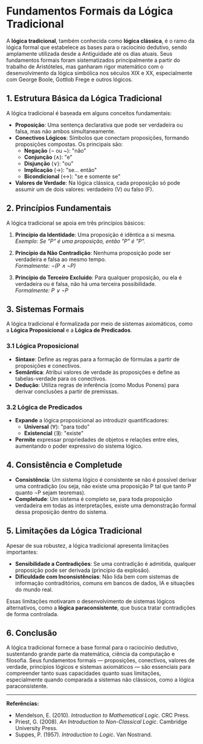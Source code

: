 
# Fundamentos Formais da Lógica Tradicional

A **lógica tradicional**, também conhecida como **lógica clássica**, é o ramo da lógica formal que estabelece as bases para o raciocínio dedutivo, sendo amplamente utilizada desde a Antiguidade até os dias atuais. Seus fundamentos formais foram sistematizados principalmente a partir do trabalho de Aristóteles, mas ganharam rigor matemático com o desenvolvimento da lógica simbólica nos séculos XIX e XX, especialmente com George Boole, Gottlob Frege e outros lógicos.

## 1. Estrutura Básica da Lógica Tradicional

A lógica tradicional é baseada em alguns conceitos fundamentais:

- **Proposição**: Uma sentença declarativa que pode ser verdadeira ou falsa, mas não ambos simultaneamente.
- **Conectivos Lógicos**: Símbolos que conectam proposições, formando proposições compostas. Os principais são:
  - **Negação** (¬ ou ~): "não"
  - **Conjunção** (∧): "e"
  - **Disjunção** (∨): "ou"
  - **Implicação** (→): "se... então"
  - **Bicondicional** (↔): "se e somente se"
- **Valores de Verdade**: Na lógica clássica, cada proposição só pode assumir um de dois valores: verdadeiro (V) ou falso (F).

## 2. Princípios Fundamentais

A lógica tradicional se apoia em três princípios básicos:

1. **Princípio da Identidade**: Uma proposição é idêntica a si mesma.  
   _Exemplo: Se "P" é uma proposição, então "P" é "P"._

2. **Princípio da Não Contradição**: Nenhuma proposição pode ser verdadeira e falsa ao mesmo tempo.  
   _Formalmente: ¬(P ∧ ¬P)_

3. **Princípio do Terceiro Excluído**: Para qualquer proposição, ou ela é verdadeira ou é falsa, não há uma terceira possibilidade.  
   _Formalmente: P ∨ ¬P_

## 3. Sistemas Formais

A lógica tradicional é formalizada por meio de sistemas axiomáticos, como a **Lógica Proposicional** e a **Lógica de Predicados**.

### 3.1 Lógica Proposicional

- **Sintaxe**: Define as regras para a formação de fórmulas a partir de proposições e conectivos.
- **Semântica**: Atribui valores de verdade às proposições e define as tabelas-verdade para os conectivos.
- **Dedução**: Utiliza regras de inferência (como Modus Ponens) para derivar conclusões a partir de premissas.

### 3.2 Lógica de Predicados

- **Expande** a lógica proposicional ao introduzir quantificadores:
  - **Universal** (∀): "para todo"
  - **Existencial** (∃): "existe"
- **Permite** expressar propriedades de objetos e relações entre eles, aumentando o poder expressivo do sistema lógico.

## 4. Consistência e Completude

- **Consistência**: Um sistema lógico é consistente se não é possível derivar uma contradição (ou seja, não existe uma proposição P tal que tanto P quanto ¬P sejam teoremas).
- **Completude**: Um sistema é completo se, para toda proposição verdadeira em todas as interpretações, existe uma demonstração formal dessa proposição dentro do sistema.

## 5. Limitações da Lógica Tradicional

Apesar de sua robustez, a lógica tradicional apresenta limitações importantes:

- **Sensibilidade a Contradições**: Se uma contradição é admitida, qualquer proposição pode ser derivada (princípio da explosão).
- **Dificuldade com Inconsistências**: Não lida bem com sistemas de informação contraditórios, comuns em bancos de dados, IA e situações do mundo real.

Essas limitações motivaram o desenvolvimento de sistemas lógicos alternativos, como a **lógica paraconsistente**, que busca tratar contradições de forma controlada.

## 6. Conclusão

A lógica tradicional fornece a base formal para o raciocínio dedutivo, sustentando grande parte da matemática, ciência da computação e filosofia. Seus fundamentos formais — proposições, conectivos, valores de verdade, princípios lógicos e sistemas axiomáticos — são essenciais para compreender tanto suas capacidades quanto suas limitações, especialmente quando comparada a sistemas não clássicos, como a lógica paraconsistente.

---
**Referências:**
- Mendelson, E. (2010). *Introduction to Mathematical Logic*. CRC Press.
- Priest, G. (2008). *An Introduction to Non-Classical Logic*. Cambridge University Press.
- Suppes, P. (1957). *Introduction to Logic*. Van Nostrand.
```
